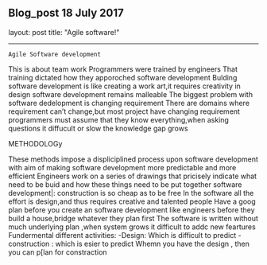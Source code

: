 Blog_post
18 July 2017
---
layout: post
title:  "Agile software!"

---


	Agile Software development

This is about team work
Programmers were trained by engineers
That training dictated how they apporoched software development
Bulding  software development is like creating a work art,it requires  creativity in design
software development remains malleable
The biggest problem  with  software dedelopment is changing requirement
 There are  domains where requirement can’t change,but most project have changing requirement
programmers must assume that they know everything,when asking  questions it diffucult or slow  the knowledge  gap grows

METHODOLOGy

These methods impose a displiciplined process upon software development with aim of making software development more predictable and more efficient
Engineers work on a series of drawings  that pricisely   indicate  what need  to be buid and how these things need to be put together
software development|: construction is so cheap  as to be free
In the software all the effort is design,and thus requires creative and talented people
Have a goog plan  before you create an software development like engineers  before they build a house,bridge whatever they plan first
The software  is written without much underlying plan ,when system grows it difficult to addc new feartures
Fundermental different activities:
-Design: Which is difficult to predict
-construction : which is esier to predict
Whemn you have the design ,  then you can p[lan for constraction


